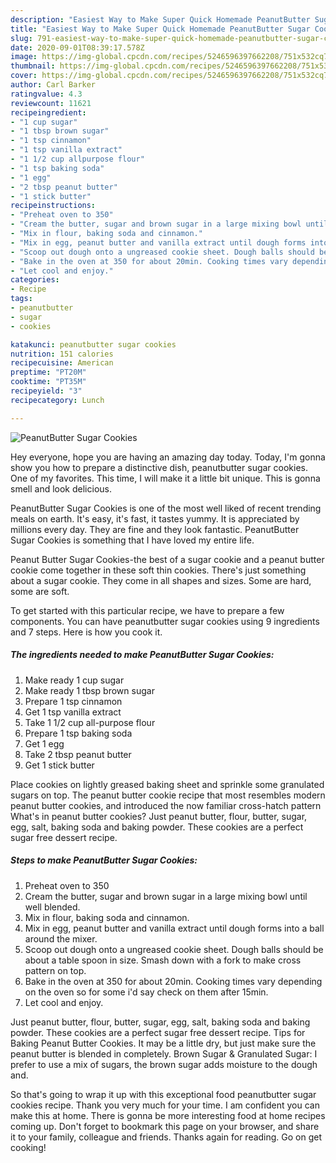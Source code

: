 ```yaml
---
description: "Easiest Way to Make Super Quick Homemade PeanutButter Sugar Cookies"
title: "Easiest Way to Make Super Quick Homemade PeanutButter Sugar Cookies"
slug: 791-easiest-way-to-make-super-quick-homemade-peanutbutter-sugar-cookies
date: 2020-09-01T08:39:17.578Z
image: https://img-global.cpcdn.com/recipes/5246596397662208/751x532cq70/peanutbutter-sugar-cookies-recipe-main-photo.jpg
thumbnail: https://img-global.cpcdn.com/recipes/5246596397662208/751x532cq70/peanutbutter-sugar-cookies-recipe-main-photo.jpg
cover: https://img-global.cpcdn.com/recipes/5246596397662208/751x532cq70/peanutbutter-sugar-cookies-recipe-main-photo.jpg
author: Carl Barker
ratingvalue: 4.3
reviewcount: 11621
recipeingredient:
- "1 cup sugar"
- "1 tbsp brown sugar"
- "1 tsp cinnamon"
- "1 tsp vanilla extract"
- "1 1/2 cup allpurpose flour"
- "1 tsp baking soda"
- "1 egg"
- "2 tbsp peanut butter"
- "1 stick butter"
recipeinstructions:
- "Preheat oven to 350"
- "Cream the butter, sugar and brown sugar in a large mixing bowl until well blended."
- "Mix in flour, baking soda and cinnamon."
- "Mix in egg, peanut butter and vanilla extract until dough forms into a ball around the mixer."
- "Scoop out dough onto a ungreased cookie sheet. Dough balls should be about a table spoon in size. Smash down with a fork to make cross pattern on top."
- "Bake in the oven at 350 for about 20min. Cooking times vary depending on the oven so for some i&#39;d say check on them after 15min."
- "Let cool and enjoy."
categories:
- Recipe
tags:
- peanutbutter
- sugar
- cookies

katakunci: peanutbutter sugar cookies 
nutrition: 151 calories
recipecuisine: American
preptime: "PT20M"
cooktime: "PT35M"
recipeyield: "3"
recipecategory: Lunch

---
```



![PeanutButter Sugar Cookies](https://img-global.cpcdn.com/recipes/5246596397662208/751x532cq70/peanutbutter-sugar-cookies-recipe-main-photo.jpg)

Hey everyone, hope you are having an amazing day today. Today, I'm gonna show you how to prepare a distinctive dish, peanutbutter sugar cookies. One of my favorites. This time, I will make it a little bit unique. This is gonna smell and look delicious.

PeanutButter Sugar Cookies is one of the most well liked of recent trending meals on earth. It's easy, it's fast, it tastes yummy. It is appreciated by millions every day. They are fine and they look fantastic. PeanutButter Sugar Cookies is something that I have loved my entire life.

Peanut Butter Sugar Cookies-the best of a sugar cookie and a peanut butter cookie come together in these soft thin cookies. There&#39;s just something about a sugar cookie. They come in all shapes and sizes. Some are hard, some are soft.


To get started with this particular recipe, we have to prepare a few components. You can have peanutbutter sugar cookies using 9 ingredients and 7 steps. Here is how you cook it.

<!--inarticleads1-->

##### The ingredients needed to make PeanutButter Sugar Cookies:

1. Make ready 1 cup sugar
1. Make ready 1 tbsp brown sugar
1. Prepare 1 tsp cinnamon
1. Get 1 tsp vanilla extract
1. Take 1 1/2 cup all-purpose flour
1. Prepare 1 tsp baking soda
1. Get 1 egg
1. Take 2 tbsp peanut butter
1. Get 1 stick butter


Place cookies on lightly greased baking sheet and sprinkle some granulated sugars on top. The peanut butter cookie recipe that most resembles modern peanut butter cookies, and introduced the now familiar cross-hatch pattern What&#39;s in peanut butter cookies? Just peanut butter, flour, butter, sugar, egg, salt, baking soda and baking powder. These cookies are a perfect sugar free dessert recipe. 

<!--inarticleads2-->

##### Steps to make PeanutButter Sugar Cookies:

1. Preheat oven to 350
1. Cream the butter, sugar and brown sugar in a large mixing bowl until well blended.
1. Mix in flour, baking soda and cinnamon.
1. Mix in egg, peanut butter and vanilla extract until dough forms into a ball around the mixer.
1. Scoop out dough onto a ungreased cookie sheet. Dough balls should be about a table spoon in size. Smash down with a fork to make cross pattern on top.
1. Bake in the oven at 350 for about 20min. Cooking times vary depending on the oven so for some i&#39;d say check on them after 15min.
1. Let cool and enjoy.


Just peanut butter, flour, butter, sugar, egg, salt, baking soda and baking powder. These cookies are a perfect sugar free dessert recipe. Tips for Baking Peanut Butter Cookies. It may be a little dry, but just make sure the peanut butter is blended in completely. Brown Sugar &amp; Granulated Sugar: I prefer to use a mix of sugars, the brown sugar adds moisture to the dough and. 

So that's going to wrap it up with this exceptional food peanutbutter sugar cookies recipe. Thank you very much for your time. I am confident you can make this at home. There is gonna be more interesting food at home recipes coming up. Don't forget to bookmark this page on your browser, and share it to your family, colleague and friends. Thanks again for reading. Go on get cooking!
